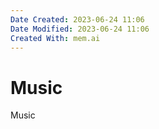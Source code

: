 ```yaml
---
Date Created: 2023-06-24 11:06
Date Modified: 2023-06-24 11:06
Created With: mem.ai
---
```


# Music

Music
